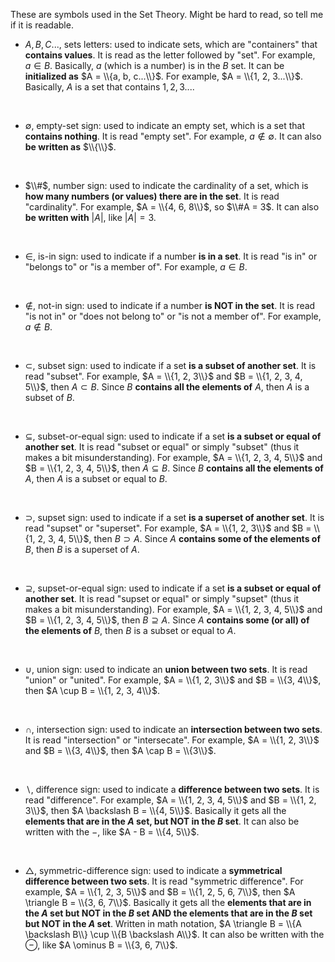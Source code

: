 These are symbols used in the Set Theory. Might be hard to read, so tell me if it is readable.

- $A, B, C...,$ sets letters: used to indicate sets, which are "containers" that **contains values**. It is read as the letter followed by "set". For example, $a \in B$. Basically, $a$ (which is a number) is in the $B$ set. It can be **initialized as** $A = \\{a, b, c...\\}$. For example, $A = \\{1, 2, 3...\\}$. Basically, $A$ is a set that contains $1, 2, 3...$.
<br>
  
- $\emptyset$, empty-set sign: used to indicate an empty set, which is a set that **contains nothing**. It is read "empty set". For example, $a \notin \emptyset$. It can also **be written as** $\\{\\}$.
<br>
  
- $\\#$, number sign: used to indicate the cardinality of a set, which is **how many numbers (or values) there are in the set**. It is read "cardinality". For example, $A = \\{4, 6, 8\\}$, so $\\#A = 3$. It can also **be written with** $|A|$, like $|A| = 3$.
<br>
  
- $\in$, is-in sign: used to indicate if a number **is in a set**. It is read "is in" or "belongs to" or "is a member of". For example, $a \in B$.
<br>
  
- $\notin$, not-in sign: used to indicate if a number **is NOT in the set**. It is read "is not in" or "does not belong to" or "is not a member of". For example, $a \notin B$.
<br>
  
- $\subset$, subset sign: used to indicate if a set **is a subset of another set**. It is read "subset". For example, $A = \\{1, 2, 3\\}$ and $B = \\{1, 2, 3, 4, 5\\}$, then $A \subset B$. Since $B$ **contains all the elements of** $A$, then $A$ is a subset of $B$.
<br>
  
- $\subseteq$, subset-or-equal sign: used to indicate if a set **is a subset or equal of another set**. It is read "subset or equal" or simply "subset" (thus it makes a bit misunderstanding). For example, $A = \\{1, 2, 3, 4, 5\\}$ and $B = \\{1, 2, 3, 4, 5\\}$, then $A \subseteq B$. Since $B$ **contains all the elements of** $A$, then $A$ is a subset or equal to $B$.
<br>
  
- $\supset$, supset sign: used to indicate if a set **is a superset of another set**. It is read "supset" or "superset". For example, $A = \\{1, 2, 3\\}$ and $B = \\{1, 2, 3, 4, 5\\}$, then $B \supset A$. Since $A$ **contains some of the elements of** $B$, then $B$ is a superset of $A$.
<br>
  
- $\supseteq$, supset-or-equal sign: used to indicate if a set **is a subset or equal of another set**. It is read "supset or equal" or simply "supset" (thus it makes a bit misunderstanding). For example, $A = \\{1, 2, 3, 4, 5\\}$ and $B = \\{1, 2, 3, 4, 5\\}$, then $B \supseteq A$. Since $A$ **contains some (or all) of the elements of** $B$, then $B$ is a subset or equal to $A$.
<br>
  
- $\cup$, union sign: used to indicate an **union between two sets**. It is read "union" or "united". For example, $A = \\{1, 2, 3\\}$ and $B = \\{3, 4\\}$, then $A \cup B = \\{1, 2, 3, 4\\}$.
<br>
  
- $\cap$, intersection sign: used to indicate an **intersection between two sets**. It is read "intersection" or "intersecate". For example, $A = \\{1, 2, 3\\}$ and $B = \\{3, 4\\}$, then $A \cap B = \\{3\\}$.
<br>
  
- $\backslash$, difference sign: used to indicate a **difference between two sets**. It is read "difference". For example, $A = \\{1, 2, 3, 4, 5\\}$ and $B = \\{1, 2, 3\\}$, then $A \backslash B = \\{4, 5\\}$. Basically it gets all the **elements that are in the $A$ set, but NOT in the $B$ set**. It can also be written with the $-$, like $A - B = \\{4, 5\\}$.
<br>
  
- $\triangle$, symmetric-difference sign: used to indicate a **symmetrical difference between two sets**. It is read "symmetric difference". For example, $A = \\{1, 2, 3, 5\\}$ and $B = \\{1, 2, 5, 6, 7\\}$, then $A \triangle B = \\{3, 6, 7\\}$. Basically it gets all the **elements that are in the $A$ set but NOT in the $B$ set AND the elements that are in the $B$ set but NOT in the $A$ set**. Written in math notation, $A \triangle B = \\{A \backslash B\\} \cup \\{B \backslash A\\}$. It can also be written with the $\ominus$, like $A \ominus B = \\{3, 6, 7\\}$.
